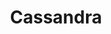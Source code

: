 ---
title: Cassandra
categories:
  - nosql-database
docs:
  - id: java
    url: https://java.testcontainers.org/modules/databases/cassandra/
    maintainer: core
    example: |
      ```java
      var cassandra = new CassandraContainer<>(DockerImageName.parse("cassandra:3.11.2"));
      cassandra.start();
      ```
  - id: go
    url: https://golang.testcontainers.org/modules/cassandra/
    maintainer: core
    example: |
      ```go
      cassandraContainer, err := cassandra.Run(ctx, "cassandra:4.1.3")
      ```
description: |
  Cassandra is a free and open source, distributed NoSQL database management system. It is designed to handle large amounts of data across many commodity servers, providing high availability with no single point of failure.
---